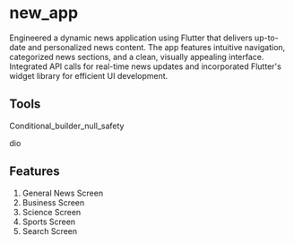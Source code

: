 # new_app

Engineered a dynamic news application using Flutter that delivers up-to-date and personalized news content. The app features intuitive navigation, categorized news sections, and a clean, visually appealing interface. Integrated API calls for real-time news updates and incorporated Flutter's widget library for efficient UI development. 

## Tools

Conditional_builder_null_safety

dio

## Features

1. General News Screen
2. Business Screen
3. Science Screen
4. Sports Screen
5. Search Screen
